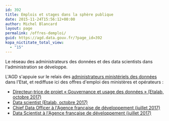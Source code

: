 ```yaml
---
id: 392
title: Emplois et stages dans la sphère publique
date: 2015-11-24T15:56:12+00:00
author: Michel Blancard
layout: page
permalink: /offres-demploi/
guid: https://agd.data.gouv.fr/?page_id=392
kopa_nictitate_total_view:
  - "15"
---
```


Le réseau des administrateurs des données et des data scientists dans l'administration se développe.

L'AGD s'appuie sur le relais des [administrateurs ministériels des données](https://agd.data.gouv.fr/la-fonction/) dans l'Etat, et rediffuse ici des offres d'emploi des ministères et opérateurs :

  * [Directeur-trice de projet « Gouvernance et usage des données » (Etalab, octobre 2017)](https://biep-recrute.talent-soft.com/Handlers/download.ashx?filetype=1032&fileguid=b95e6ffd-ad54-4a52-b859-f9544c8cd32c&offerid=94510)
  * [Data scientist (Etalab, octobre 2017)](https://biep-recrute.talent-soft.com/Handlers/download.ashx?filetype=1032&fileguid=58a48131-8c58-48f5-af6e-23f4176e3af5&offerid=94482)
  * [Chief Data Officer à l'Agence française de développement (juillet 2017)](http://afd.profils.org/offre-de-emploi/emploi-data-officer-h-f_2069.aspx)
  * [Data Scientist à l'Agence française de développement (juillet 2017)](http://afd.profils.org/offre-de-emploi/emploi-data-scientist-h-f_2070.aspx)
